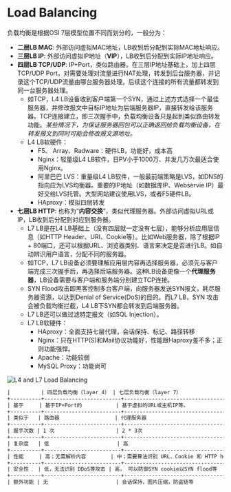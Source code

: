 # Load Balancing

负载均衡是根据OSI 7层模型位置不同而划分的，一般分为：

* **二层LB MAC**: 外部访问虚拟MAC地址，LB收到后分配到实际MAC地址响应。
* **三层LB IP**: 外部访问虚拟IP地址（**VIP**），LB收到后分配到实际IP地址响应。
* **四层LB TCP/UDP**: IP+Port，类似路由器。在三层IP地址基础上，加上四层TCP/UDP Port，对需要处理对流量进行NAT处理，转发到后台服务器，并记录这个TCP/UDP流量由哪台服务器处理，后续这个连接的所有流量都转发到同一台服务器处理。
  * 如TCP，L4 LB设备收到客户端第一个SYN，通过上述方式选择一个最佳服务器，并修改报文中目标IP地址为后端服务器IP，直接转发给该服务器。TCP连接建立，即三次握手中，负载均衡设备只是起到类似路由转发功能。*某些情况下，为保证服务器回包可以正确返回给负载均衡设备，在转发报文到同时可能会修改报文源地址。*
  * L4 LB软硬件：
    * F5、 Array、Radware：硬件LB，功能好，成本高
    * Nginx：轻量级L4 LB软件，日PV小于1000万、并发几万次最适合使用Nginx。
    * 阿里巴巴 LVS：重量级L4 LB软件，一般最前端策略是LVS，如DNS的指向应为LVS均衡器。重要的IP地址（如数据库IP、Webservie IP）最好交给LVS托管。大型网站建议使用LVS，或者F5硬件LB。
    * HAproxy：模拟四层转发
* **七层LB HTTP**: 也称为“**内容交换**”，类似代理服务器。外部访问虚拟URL或IP，LB收到后分配到对应到服务器。
  * L7 LB是在L4 LB基础上（没有四层就一定没有七层），能够分析应用层信息（如HTTP Header、URI、Cookie等）。比如Web服务器，除了根据IP + 80端口，还可以根据URL、浏览器类别、语言来决定是否进行LB。如自动辨识用户语言，分配不同的服务器。
  * 如TCP，L7 LB设备必须要理解应用层内容再选择服务器，必须先与客户端完成三次握手后，再选择后端服务器。这种LB设备更像一个**代理服务器**，LB设备需要与客户端和服务端分别建立TCP连接。
  * SYN Flood攻击即黑客控制多台客户端，向服务器发送SYN报文，耗尽服务器资源，以达到Denial of Service(DoS)的目的。而L7 LB，SYN 攻击会被负载均衡拦截，L4 LB下SYN都会转发到后端服务器。
  * L7 LB还可以做过滤特定报文（如SQL Injection）。
  * L7 LB软硬件：
    * HAproxy：全面支持七层代理，会话保持、标记、路径转移
    * Nginx：只在HTTP(S)和Mail协议功能好，性能跟Haproxy差不多；正则功能强悍。
    * Apache：功能较弱
    * MySQL Proxy：功能尚可

![L4 and L7 Load Balancing](https://github.com/luexu/Note/blob/master/_asset/ds/l4-l7-load-balancing.webp?raw=true)

```txt
|          | 四层负载均衡（layer 4） | 七层负载均衡（layer 7）                          |
+----------+-------------------------+--------------------------------------------------+
| 基于     | 基于IP+Port的           | 基于虚拟的URL或主机IP等。                        |
+----------+-------------------------+--------------------------------------------------+
| 类似于   | 路由器                  | 代理服务器                                       |
+----------+-------------------------+--------------------------------------------------+
| 握手次数 | 1 次                    | 2 * 3次                                             |
+----------+-------------------------+--------------------------------------------------+
| 复杂度   | 低                      | 高                                               |
+----------+-------------------------+--------------------------------------------------+
| 性能     | 高；无需解析内容        | 中；需要算法识别 URL，Cookie 和 HTTP head 等信息 |
+----------+-------------------------+--------------------------------------------------+
| 安全性   | 低，无法识别 DDoS等攻击 | 高， 可以防御SYN cookie以SYN flood等             |
+----------+-------------------------+--------------------------------------------------+
| 额外功能 | 无                      | 会话保持，图片压缩，防盗链等                     |
```

